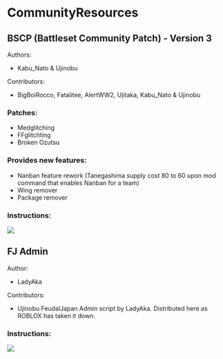 # CommunityResources

## BSCP (Battleset Community Patch) - Version 3
Authors:
- Kabu_Nato & Ujinobu

Contributors: 
- BigBoiRocco, Fatalitee, AlertWW2, Ujitaka, Kabu_Nato & Ujinobu
### Patches:
* Medglitching
* FFglitchting
* Broken Ozutsu
### Provides new features:
* Nanban feature rework (Tanegashima supply cost 80 to 60 upon mod command that enables Nanban for a team)
* Wing remover
* Package remover
### Instructions:
<img src="https://i.imgur.com/ee92HkZ.png">

## FJ Admin
Author:
- LadyAka

Contributors: 
- Ujinobu
FeudalJapan Admin script by LadyAka. Distributed here as ROBLOX has taken it down.
### Instructions:
<img src="https://i.imgur.com/IRNfy3U.png">
